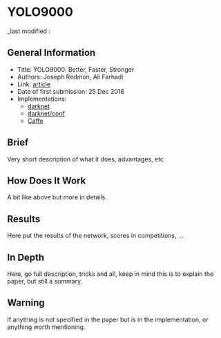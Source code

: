 # YOLO9000

_last modified : 

## General Information

- Title: YOLO9000: Better, Faster, Stronger
- Authors: Joseph Redmon, Ali Farhadi
- Link: [article](https://arxiv.org/abs/1612.08242)
- Date of first submission: 25 Dec 2016
- Implementations:
    - [darknet](https://github.com/philipperemy/yolo-9000)
    - [darknet/conf](https://github.com/pjreddie/darknet/blob/master/cfg/yolo9000.cfg)
    - [Caffe](https://github.com/karta0807913/caffe-yolo-9000)

## Brief

Very short description of what it does, advantages, etc

## How Does It Work

A bit like above but more in details.

## Results

Here put the results of the network, scores in competitions, ...

## In Depth

Here, go full description, tricks and all, keep in mind this is to explain the paper, but still a summary.

## Warning

If anything is not specified in the paper but is in the implementation, or anything worth mentioning.